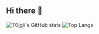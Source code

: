## Hi there 👋

<!--
**T0jgli/T0jgli** is a ✨ _special_ ✨ repository because its `README.md` (this file) appears on your GitHub profile.

Here are some ideas to get you started:

- 🔭 I’m currently working on ...
- 🌱 I’m currently learning ...
- 👯 I’m looking to collaborate on ...
- 🤔 I’m looking for help with ...
- 💬 Ask me about ...
- 📫 How to reach me: ...
- 😄 Pronouns: ...
- ⚡ Fun fact: ...
-->
![T0jgli's GitHub stats](https://github-readme-stats.vercel.app/api?username=T0jgli&theme=dark&hide_border=true&show_icons=true)
![Top Langs](https://github-readme-stats.vercel.app/api/top-langs/?username=T0jgli&langs_count=12&layout=compact&theme=dark&show_icons=true&hide_border=true)
